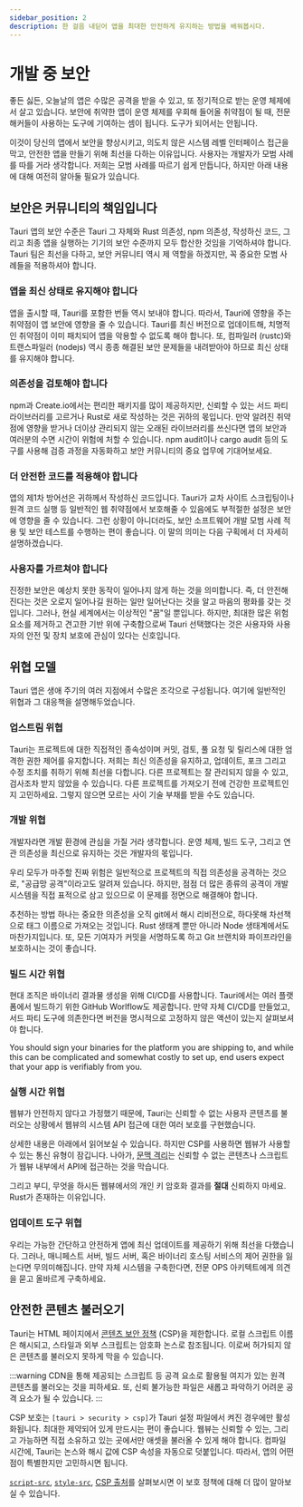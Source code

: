 ```yaml
---
sidebar_position: 2
description: 한 걸음 내딛어 앱을 최대한 안전하게 유지하는 방법을 배워봅시다.
---
```


# 개발 중 보안

좋든 싫든, 오늘날의 앱은 수많은 공격을 받을 수 있고, 또 정기적으로 받는 운영 체제에서 살고 있습니다. 보안에 취약한 앱이 운영 체제를 우회해 들어올 취약점이 될 때, 전문 해커들이 사용하는 도구에 기여하는 셈이 됩니다. 도구가 되어서는 안됩니다.

이것이 당신의 앱에서 보안을 향상시키고, 의도치 않은 시스템 레벨 인터페이스 접근을 막고, 안전한 앱을 만들기 위해 최선을 다하는 이유입니다. 사용자는 개발자가 모범 사례를 따를 거라 생각합니다. 저희는 모범 사례를 따르기 쉽게 만듭니다, 하지만 아래 내용에 대해 여전히 알아둘 필요가 있습니다.

## 보안은 커뮤니티의 책임입니다

Tauri 앱의 보안 수준은 Tauri 그 자체와 Rust 의존성, npm 의존성, 작성하신 코드, 그리고 최종 앱을 실행하는 기기의 보안 수준까지 모두 합산한 것임을 기억하셔야 합니다. Tauri 팀은 최선을 다하고, 보안 커뮤니티 역시 제 역할을 하겠지만, 꼭 중요한 모범 사례들을 적용하셔야 합니다.

### 앱을 최신 상태로 유지해야 합니다

앱을 출시할 때, Tauri를 포함한 번들 역시 보내야 합니다. 따라서, Tauri에 영향을 주는 취약점이 앱 보안에 영향을 줄 수 있습니다. Tauri를 최신 버전으로 업데이트해, 치명적인 취약점이 이미 패치되어 앱을 악용할 수 없도록 해야 합니다. 또, 컴파일러 (rustc)와 트랜스파일러 (nodejs) 역시 종종 해결된 보안 문제들을 내려받아야 하므로 최신 상태를 유지해야 합니다.

### 의존성을 검토해야 합니다

npm과 Create.io에서는 편리한 패키지를 많이 제공하지만, 신뢰할 수 있는 서드 파티 라이브러리를 고르거나 Rust로 새로 작성하는 것은 귀하의 몫입니다. 만약 알려진 취약점에 영향을 받거나 더이상 관리되지 않는 오래된 라이브러리를 쓰신다면 앱의 보안과 여러분의 수면 시간이 위험에 처할 수 있습니다. npm audit이나 cargo audit 등의 도구를 사용해 검증 과정을 자동화하고 보안 커뮤니티의 중요 업무에 기대어보세요.

### 더 안전한 코드를 적용해야 합니다

앱의 제1차 방어선은 귀하께서 작성하신 코드입니다. Tauri가 교차 사이트 스크립팅이나 원격 코드 실행 등 일반적인 웹 취약점에서 보호해줄 수 있음에도 부적절한 설정은 보안에 영향을 줄 수 있습니다. 그런 상황이 아니더라도, 보안 소프트웨어 개발 모범 사례 적용 및 보안 테스트를 수행하는 편이 좋습니다. 이 말의 의미는 다음 구획에서 더 자세히 설명하겠습니다.

### 사용자를 가르쳐야 합니다

진정한 보안은 예상치 못한 동작이 일어나지 않게 하는 것을 의미합니다. 즉, 더 안전해진다는 것은 오로지 일어나길 원하는 일만 일어난다는 것을 알고 마음의 평화를 갖는 것입니다. 그러나, 현실 세계에서는 이상적인 "꿈"일 뿐입니다. 하지만, 최대한 많은 위험 요소를 제거하고 견고한 기반 위에 구축함으로써 Tauri 선택했다는 것은 사용자와 사용자의 안전 및 장치 보호에 관심이 있다는 신호입니다.

## 위협 모델

Tauri 앱은 생애 주기의 여러 지점에서 수많은 조각으로 구성됩니다. 여기에 일반적인 위협과 그 대응책을 설명해두었습니다.

### 업스트림 위협

Tauri는 프로젝트에 대한 직접적인 종속성이며 커밋, 검토, 풀 요청 및 릴리스에 대한 엄격한 권한 제어를 유지합니다. 저희는 최신 의존성을 유지하고, 업데이트, 포크 그리고 수정 조치를 취하기 위해 최선을 다합니다. 다른 프로젝트는 잘 관리되지 않을 수 있고, 검사조차 받지 않았을 수 있습니다. 다른 프로젝트를 가져오기 전에 건강한 프로젝트인지 고민하세요. 그렇지 않으면 모르는 사이 기술 부채를 받을 수도 있습니다.

### 개발 위협

개발자라면 개발 환경에 관심을 가질 거라 생각합니다. 운영 체제, 빌드 도구, 그리고 연관 의존성을 최신으로 유지하는 것은 개발자의 몫입니다.

우리 모두가 마주할 진짜 위험은 일반적으로 프로젝트의 직접 의존성을 공격하는 것으로, "공급망 공격"이라고도 알려져 있습니다. 하지만, 점점 더 많은 종류의 공격이 개발 시스템을 직접 표적으로 삼고 있으므로 이 문제를 정면으로 해결해야 합니다.

추천하는 방법 하나는 중요한 의존성을 오직 git에서 해시 리비전으로, 하다못해 차선책으로 태그 이름으로 가져오는 것입니다. Rust 생태계 뿐만 아니라 Node 생태계에서도 마찬가지입니다. 또, 모든 기여자가 커밋을 서명하도록 하고 Git 브랜치와 파이프라인을 보호하시는 것이 좋습니다.

### 빌드 시간 위협

현대 조직은 바이너리 결과물 생성을 위해 CI/CD를 사용합니다. Tauri에서는 여러 플랫폼에서 빌드하기 위한 GitHub Worlflow도 제공합니다. 만약 자체 CI/CD를 만들었고, 서드 파티 도구에 의존한다면 버전을 명시적으로 고정하지 않은 액션이 있는지 살펴보셔야 합니다.

You should sign your binaries for the platform you are shipping to, and while this can be complicated and somewhat costly to set up, end users expect that your app is verifiably from you.

### 실행 시간 위협

웹뷰가 안전하지 않다고 가정했기 때문에, Tauri는 신뢰할 수 없는 사용자 콘텐츠를 불러오는 상황에서 웹뷰의 시스템 API 접근에 대한 여러 보호를 구현했습니다.

상세한 내용은 아래에서 읽어보실 수 있습니다. 하지만 CSP를 사용하면 웹뷰가 사용할 수 있는 통신 유형이 잠깁니다. 나아가, [문맥 격리](#)는 신뢰할 수 없는 콘텐츠나 스크립트가 웹뷰 내부에서 API에 접근하는 것을 막습니다.

그리고 부디, 무엇을 하시든 웹뷰에서의 개인 키 암호화 결과를 **절대** 신뢰하지 마세요. Rust가 존재하는 이유입니다.

### 업데이트 도구 위협

우리는 가능한 간단하고 안전하게 앱에 최신 업데이트를 제공하기 위해 최선을 다했습니다. 그러나, 매니페스트 서버, 빌드 서버, 혹은 바이너리 호스팅 서비스의 제어 권한을 잃는다면 무의미해집니다. 만약 자체 시스템을 구축한다면, 전문 OPS 아키텍트에게 의견을 묻고 올바르게 구축하세요.

## 안전한 콘텐츠 불러오기

Tauri는 HTML 페이지에서 [콘텐츠 보안 정책][] (CSP)을 제한합니다. 로컬 스크립트 이름은 해시되고, 스타일과 외부 스크립트는 암호화 논스로 참조됩니다. 이로써 허가되지 않은 콘텐츠를 불러오지 못하게 막을 수 있습니다.

:::warning
CDN을 통해 제공되는 스크립트 등 공격 요소로 활용될 여지가 있는 원격 콘텐츠를 불러오는 것을 피하세요. 또, 신뢰 불가능한 파일은 새롭고 파악하기 어려운 공격 요소가 될 수 있습니다.
:::

CSP 보호는 `[tauri > security > csp]`가 Tauri 설정 파일에서 켜진 경우에만 활성화됩니다. 최대한 제약되어 있게 만드시는 편이 좋습니다. 웹뷰는 신뢰할 수 있는, 그리고 가능하면 직접 소유하고 있는 곳에서만 애셋을 불러올 수 있게 해야 합니다. 컴파일 시간에, Tauri는 논스와 해시 값에 CSP 속성을 자동으로 덧붙입니다. 따라서, 앱의 어떤 점이 특별한지만 고민하시면 됩니다.

[`script-src`][], [`style-src`][], [CSP 출처][]를 살펴보시면 이 보호 정책에 대해 더 많이 알아보실 수 있습니다.

[콘텐츠 보안 정책]: https://developer.mozilla.org/en-US/docs/Web/HTTP/CSP
[`script-src`]: https://developer.mozilla.org/en-US/docs/Web/HTTP/Headers/Content-Security-Policy/script-src
[`style-src`]: https://developer.mozilla.org/en-US/docs/Web/HTTP/Headers/Content-Security-Policy/style-src
[CSP 출처]: https://developer.mozilla.org/en-US/docs/Web/HTTP/Headers/Content-Security-Policy/Sources#sources
